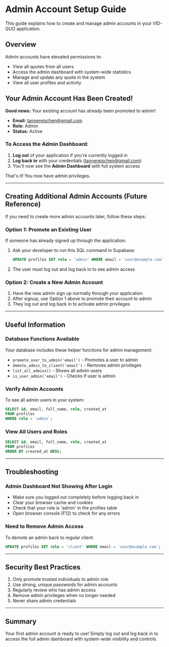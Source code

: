# Admin Account Setup Guide

This guide explains how to create and manage admin accounts in your VID-QUO application.

## Overview

Admin accounts have elevated permissions to:
- View all quotes from all users
- Access the admin dashboard with system-wide statistics
- Manage and update any quote in the system
- View all user profiles and activity

## Your Admin Account Has Been Created!

**Good news:** Your existing account has already been promoted to admin!

- **Email:** tannereischen@gmail.com
- **Role:** Admin
- **Status:** Active

### To Access the Admin Dashboard:

1. **Log out** of your application if you're currently logged in
2. **Log back in** with your credentials (tannereischen@gmail.com)
3. You'll now see the **Admin Dashboard** with full system access

That's it! You now have admin privileges.

---

## Creating Additional Admin Accounts (Future Reference)

If you need to create more admin accounts later, follow these steps:

### Option 1: Promote an Existing User

If someone has already signed up through the application:

1. Ask your developer to run this SQL command in Supabase:
   ```sql
   UPDATE profiles SET role = 'admin' WHERE email = 'user@example.com';
   ```

2. The user must log out and log back in to see admin access

### Option 2: Create a New Admin Account

1. Have the new admin sign up normally through your application
2. After signup, use Option 1 above to promote their account to admin
3. They log out and log back in to activate admin privileges

---

## Useful Information

### Database Functions Available

Your database includes these helper functions for admin management:

- `promote_user_to_admin('email')` - Promotes a user to admin
- `demote_admin_to_client('email')` - Removes admin privileges
- `list_all_admins()` - Shows all admin users
- `is_user_admin('email')` - Checks if user is admin

### Verify Admin Accounts

To see all admin users in your system:
```sql
SELECT id, email, full_name, role, created_at
FROM profiles
WHERE role = 'admin';
```

### View All Users and Roles

```sql
SELECT id, email, full_name, role, created_at
FROM profiles
ORDER BY created_at DESC;
```

---

## Troubleshooting

### Admin Dashboard Not Showing After Login

- Make sure you logged out completely before logging back in
- Clear your browser cache and cookies
- Check that your role is 'admin' in the profiles table
- Open browser console (F12) to check for any errors

### Need to Remove Admin Access

To demote an admin back to regular client:
```sql
UPDATE profiles SET role = 'client' WHERE email = 'user@example.com';
```

---

## Security Best Practices

1. Only promote trusted individuals to admin role
2. Use strong, unique passwords for admin accounts
3. Regularly review who has admin access
4. Remove admin privileges when no longer needed
5. Never share admin credentials

---

## Summary

Your first admin account is ready to use! Simply log out and log back in to access the full admin dashboard with system-wide visibility and controls.

